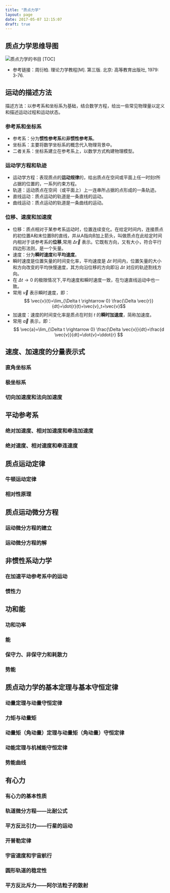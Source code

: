 ```yaml
---
title: "质点力学"
layout: page
date: 2017-05-07 12:15:07
draft: true
---
```


## 质点力学思维导图
![质点力学的书目](http://oneqpwfpv.bkt.clouddn.com/%E8%B4%A8%E7%82%B9%E5%8A%9B%E5%AD%A6.svg)
[TOC]
* 参考链接：周衍柏. 理论力学教程[M]. 第三版. 北京: 高等教育出版社, 1979: 3-76.
## 运动的描述方法
描述方法：以参考系和坐标系为基础，结合数学方程，给出一些常见物理量以定义和描述运动过程和运动状态。

### 参考系和坐标系
* 参考系：分为**惯性参考系**和**非惯性参考系**。
* 坐标系：主要将数学坐标系的概念代入物理背景中。
* 二者关系：坐标系建立在参考系上，以数学方式构建物理模型。

### 运动学方程和轨迹
* 运动学方程：表现质点的**运动规律**的，给出质点在空间或平面上任一时刻$t$所占据的位置的，一系列约束方程。
* 轨道：运动质点在空间（或平面上）上一连串所占据的点形成的一条轨迹。
* 直线运动：质点运动的轨道是一条直线的运动。
* 曲线运动：质点运动的轨道是一条曲线的运动。

### 位移、速度和加速度
* 位移：质点相对于某参考系运动时，位置连续变化。在给定时间内，连接质点的初位置A和末位置B的直线，并从A指向B加上箭头，叫做质点在此给定时间内相对于该参考系的**位移**,常用 $\Delta \vec{r}$ 表示。它既有方向，又有大小，符合平行四边形法则，是一个矢量。
* 速度：分为**瞬时速度**和**平均速度**。
* 瞬时速度是位置矢量的时间变化率，平均速度是 $\Delta t$ 时间内，位置矢量的大小和方向改变的平均快慢速度，其方向沿位移的方向即沿 $\Delta t$ 对应的轨迹割线方向。
* 在 $\Delta t \rightarrow 0$ 的极限情况下,平均速度和瞬时速度一致，在匀速直线运动中也一致。
* 常用 $\vec{v}$ 表示瞬时速度，即：
$$ \vec{v}(t)=\lim_{\Delta t \rightarrow 0} \frac{\Delta \vec{r}}{dt}=\dot{r}(t)=\vec{v}_t=\vec{v}$$
* 加速度：速度的时间变化率是质点在时刻 $t$ 的**瞬时加速度**，简称加速度。
* 常用 $\vec{a}$ 表示，即：
$$ \vec{a}=\lim_{\Delta t \rightarrow 0} \frac{\Delta \vec{v}}{dt}=\frac{d \vec{v}}{dt}=\dot{v}=\ddot{r} $$
## 速度、加速度的分量表示式

### 直角坐标系

### 极坐标系

### 切向加速度和法向加速度

## 平动参考系

### 绝对加速度、相对加速度和牵连加速度

### 绝对速度、相对速度和牵连速度

## 质点运动定律

### 牛顿运动定律

### 相对性原理

## 质点运动微分方程

### 运动微分方程的建立

### 运动微分方程的解

## 非惯性系动力学

### 在加速平动参考系中的运动

### 惯性力

## 功和能

### 功和功率

### 能

### 保守力、非保守力和耗散力

### 势能

## 质点动力学的基本定理与基本守恒定律

### 动量定理与动量守恒定律

### 力矩与动量矩

### 动量矩（角动量）定理与动量矩（角动量）守恒定律

### 动能定理与机械能守恒定律

### 势能曲线

## 有心力

### 有心力的基本性质

### 轨道微分方程——比耐公式

### 平方反比引力——行星的运动

### 开普勒定律

### 宇宙速度和宇宙航行

### 圆形轨道的稳定性

### 平方反比斥力——阿尔法粒子的散射
